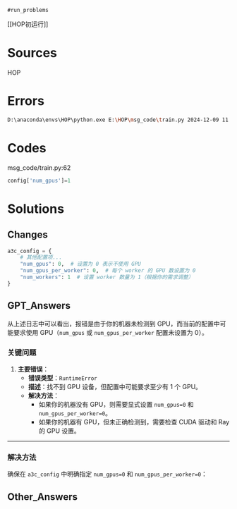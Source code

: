 	#run_problems
[[HOP初运行]]
# Sources
HOP

# Errors
```bash
D:\anaconda\envs\HOP\python.exe E:\HOP\msg_code\train.py 2024-12-09 11:04:52,944 WARNING deprecation.py:46 -- DeprecationWarning: `ray.rllib.utils.torch_ops.[...]` has been deprecated. Use `ray.rllib.utils.torch_utils.[...]` instead. This will raise an error in the future! 2024-12-09 11:05:03,887 INFO services.py:1340 -- View the Ray dashboard at http://127.0.0.1:8265 2024-12-09 11:05:15,989 WARNING logger.py:326 -- Could not instantiate JsonLogger: Circular reference detected. 2024-12-09 11:05:16,042 INFO trainer.py:745 -- Current log_level is WARN. For more information, set 'log_level': 'INFO' / 'DEBUG' or use the -v and -vv flags. Traceback (most recent call last): File "E:\HOP\msg_code\train.py", line 250, in <module> a3c_trainer=a3c.A3CTrainer(a3c_config) File "D:\anaconda\envs\HOP\lib\site-packages\ray\rllib\agents\trainer_template.py", line 103, in __init__ remote_checkpoint_dir, sync_function_tpl) File "D:\anaconda\envs\HOP\lib\site-packages\ray\rllib\agents\trainer.py", line 662, in __init__ sync_function_tpl) File "D:\anaconda\envs\HOP\lib\site-packages\ray\tune\trainable.py", line 121, in __init__ self.setup(copy.deepcopy(self.config)) File "D:\anaconda\envs\HOP\lib\site-packages\ray\rllib\agents\trainer_template.py", line 113, in setup super().setup(config) File "D:\anaconda\envs\HOP\lib\site-packages\ray\rllib\agents\trainer.py", line 764, in setup self._init(self.config, self.env_creator) File "D:\anaconda\envs\HOP\lib\site-packages\ray\rllib\agents\trainer_template.py", line 141, in _init num_workers=self.config["num_workers"]) File "D:\anaconda\envs\HOP\lib\site-packages\ray\rllib\agents\trainer.py", line 1733, in _make_workers logdir=self.logdir) File "D:\anaconda\envs\HOP\lib\site-packages\ray\rllib\evaluation\worker_set.py", line 118, in __init__ spaces=spaces, File "D:\anaconda\envs\HOP\lib\site-packages\ray\rllib\evaluation\worker_set.py", line 489, in _make_worker spaces=spaces, File "D:\anaconda\envs\HOP\lib\site-packages\ray\rllib\evaluation\rollout_worker.py", line 575, in __init__ HOWTO_CHANGE_CONFIG) RuntimeError: Found 0 GPUs on your machine (GPU devices found: [])! If your machine does not have any GPUs, you should set the config keys `num_gpus` and `num_gpus_per_worker` to 0 (they may be set to 1 by default for your particular RL algorithm). To change the config for the `rllib train|rollout` command, use `--config={'[key]': '[value]'}` on the command line. To change the config for `tune.run()` in a script: Modify the python dict passed to `tune.run(config=[...])`. To change the config for an RLlib Trainer instance: Modify the python dict passed to the Trainer's constructor, e.g. `PPOTrainer(config=[...])`.
```

# Codes
msg_code/train.py:62
```python
config['num_gpus']=1
```

# Solutions
## Changes
```python
a3c_config = {
    # 其他配置项...
    "num_gpus": 0,  # 设置为 0 表示不使用 GPU
    "num_gpus_per_worker": 0,  # 每个 worker 的 GPU 数设置为 0
    "num_workers": 1  # 设置 worker 数量为 1（根据你的需求调整）
}
```

## GPT_Answers
从上述日志中可以看出，报错是由于你的机器未检测到 GPU，而当前的配置中可能要求使用 GPU（`num_gpus` 或 `num_gpus_per_worker` 配置未设置为 0）。
### **关键问题**

1. **主要错误**：
    - **错误类型**：`RuntimeError`
    - **描述**：找不到 GPU 设备，但配置中可能要求至少有 1 个 GPU。
    - **解决方法**：
        - 如果你的机器没有 GPU，则需要显式设置 `num_gpus=0` 和 `num_gpus_per_worker=0`。
        - 如果你的机器有 GPU，但未正确检测到，需要检查 CUDA 驱动和 Ray 的 GPU 设置。

---
### **解决方法**

确保在 `a3c_config` 中明确指定 `num_gpus=0` 和 `num_gpus_per_worker=0`：

## Other_Answers